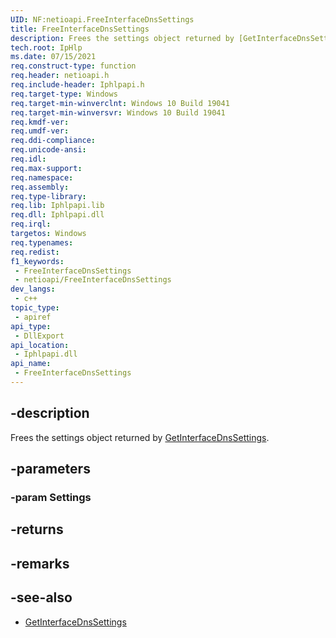 ```yaml
---
UID: NF:netioapi.FreeInterfaceDnsSettings
title: FreeInterfaceDnsSettings
description: Frees the settings object returned by [GetInterfaceDnsSettings](/windows/win32/api/netioapi/nf-netioapi-getinterfacednssettings).
tech.root: IpHlp
ms.date: 07/15/2021
req.construct-type: function
req.header: netioapi.h
req.include-header: Iphlpapi.h
req.target-type: Windows
req.target-min-winverclnt: Windows 10 Build 19041
req.target-min-winversvr: Windows 10 Build 19041
req.kmdf-ver: 
req.umdf-ver: 
req.ddi-compliance: 
req.unicode-ansi: 
req.idl: 
req.max-support: 
req.namespace: 
req.assembly: 
req.type-library: 
req.lib: Iphlpapi.lib
req.dll: Iphlpapi.dll
req.irql: 
targetos: Windows
req.typenames: 
req.redist: 
f1_keywords:
 - FreeInterfaceDnsSettings
 - netioapi/FreeInterfaceDnsSettings
dev_langs:
 - c++
topic_type:
 - apiref
api_type:
 - DllExport
api_location:
 - Iphlpapi.dll
api_name:
 - FreeInterfaceDnsSettings
---
```


## -description

Frees the settings object returned by [GetInterfaceDnsSettings](/windows/win32/api/netioapi/nf-netioapi-getinterfacednssettings).

## -parameters

### -param Settings

## -returns

## -remarks

## -see-also

* [GetInterfaceDnsSettings](nf-netioapi-getinterfacednssettings.md)
